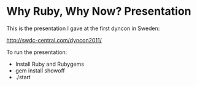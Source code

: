 # Why Ruby, Why Now? Presentation #

This is the presentation I gave at the first dyncon in Sweden:

http://swdc-central.com/dyncon2011/

To run the presentation:

* Install Ruby and Rubygems
* gem install showoff
* ./start
